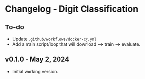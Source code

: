 # Changelog - Digit Classification

## To-do

- Update `.github/workflows/docker-cy.yml`
- Add a main script/loop that will download --> train --> evaluate.

## v0.1.0 - May 2, 2024

- Initial working version.
